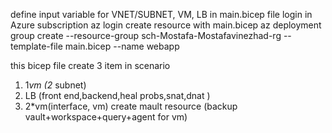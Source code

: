 define input variable for VNET/SUBNET, VM, LB in main.bicep file 
login in Azure subscription
    az login 
create resource with main.bicep
    az deployment group create --resource-group sch-Mostafa-Mostafavinezhad-rg --template-file main.bicep  --name webapp 

this bicep file create 3 item in scenario 
1. 1*vm (2* subnet)
2. LB (front end,backend,heal probs,snat,dnat )
3. 2*vm(interface, vm)
create mault resource (backup vault+workspace+query+agent for vm)
